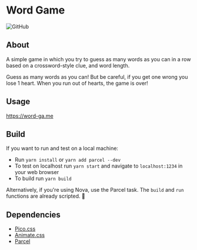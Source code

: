 # Word Game

![GitHub](https://img.shields.io/github/license/ghall89/word-game)

## About

A simple game in which you try to guess as many words as you can in a row based on a crossword-style clue, and word length.

Guess as many words as you can! But be careful, if you get one wrong you lose 1 heart. When you run out of hearts, the game is over!

## Usage

https://word-ga.me

## Build

If you want to run and test on a local machine:

- Run `yarn install` or `yarn add parcel --dev`
- To test on localhost run `yarn start` and navigate to `localhost:1234` in your web browser
- To build run `yarn build`

Alternatively, if you're using Nova, use the Parcel task. The `build` and `run` functions are already scripted. 🙂

## Dependencies

- [Pico.css](https://picocss.com)
- [Animate.css](https://animate.style)
- [Parcel](https://parceljs.org)
